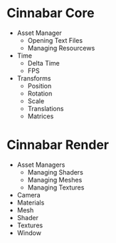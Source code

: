# Cinnabar Core
* Asset Manager
	* Opening Text Files
	* Managing Resourcews
* Time
	* Delta Time
	* FPS
* Transforms
	* Position
	* Rotation
	* Scale
	* Translations
	* Matrices

# Cinnabar Render
* Asset Managers
	* Managing Shaders
	* Managing Meshes
	* Managing Textures
* Camera
* Materials
* Mesh
* Shader
* Textures
* Window